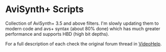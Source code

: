 # AviSynth+ Scripts

Collection of AviSynth+ 3.5 and above filters. I'm slowly updating them to modern code and avs+ syntax (about 80% done) which has much greater performance and supports HBD (high bit depths).

For a full description of each check the original forum thread in [VideoHelp](https://forum.videohelp.com/threads/369143-ResizersPack-MasksPack-PlaygroundPack-SmoothContrast-Logo-mod-functions).
